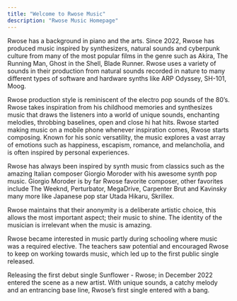 ```yaml
---
title: "Welcome to Rwose Music"
description: "Rwose Music Homepage"
---
```



Rwose has a background in piano and the arts. Since 2022, Rwose has produced music inspired by synthesizers, natural sounds and cyberpunk culture from many of the most popular films in the genre such as Akira, The Running Man, Ghost in the Shell, Blade Runner. Rwose uses a variety of sounds in their production from natural sounds recorded in nature to many different types of software and hardware synths like ARP Odyssey, SH-101, Moog.

Rwose production style is reminiscent of the electro pop sounds of the 80’s. Rwose takes inspiration from his childhood memories and synthesizes music that draws the listeners into a world of unique sounds, enchanting melodies, throbbing baselines, open and close hi hat hits. Rwose started making music on a mobile phone whenever inspiration comes, Rwose starts composing. Known for his sonic versatility, the music explores a vast array of emotions such as happiness, escapism, romance, and melancholia, and is often inspired by personal experiences.

Rwose has always been inspired by synth music from classics such as the amazing Italian composer Giorgio Moroder with his awesome synth pop music. Giorgio Moroder is by far Rwose favorite composer, other favorites include The Weeknd, Perturbator, MegaDrive, Carpenter Brut and Kavinsky many more like Japanese pop star Utada Hikaru, Skrillex.

Rwose maintains that their anonymity is a deliberate artistic choice, this allows the most important aspect; their music to shine. The identity of the musician is irrelevant when the music is amazing.

Rwose became interested in music partly during schooling where music was a required elective. The teachers saw potential and encouraged Rwose to keep on working towards music, which led up to the first public single released.

Releasing the first debut single Sunflower - Rwose; in December 2022 entered the scene as a new artist. With unique sounds, a catchy melody and an entrancing base line, Rwose’s first single entered with a bang.
